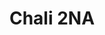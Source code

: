 ---
title: "Chali 2NA"
summary: "The Los Angeles, California baritone rapper best known as Chali 2NA has been referred to as the ambassador for - though he is well-known for being a member of J5. He also was a founding member of Ozomatli, and though he is no longer an official part of the group, he has appeared on a number of their subsequent albums. Prior to those two groups, he was a member of the group Unity Committee."
image: "chali-2na.jpg"
apple_music_artist_url: "https://music.apple.com/gb/artist/chali-2na/147987938"
---
